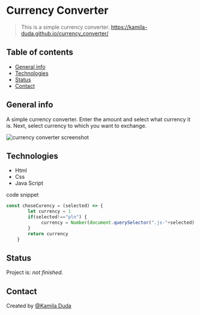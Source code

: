 # Currency Converter
> This is a simple currency converter. https://kamila-duda.github.io/currency_converter/

## Table of contents
* [General info](#general-info)
* [Technologies](#technologies)
* [Status](#status)
* [Contact](#contact)

## General info
A simple currency converter. Enter the amount and select what currency it is. Next, select currency to which you want to exchange.

![currency converter screenshot](https://github.com/kamila-duda/currency_converter/blob/master/images/screen.JPG?raw=true)

## Technologies
* Html
* Css
* Java Script

code snippet
```javascript
const choseCurency = (selected) => {
        let currency = 1
        if(selected!=="pln") {
             currency = Number(document.querySelector(".js-"+selected).innerHTML);
        }
        return currency
    }
```

## Status
Project is: _not finished_.

## Contact
Created by [@Kamila Duda](https://github.com/kamila-duda)
